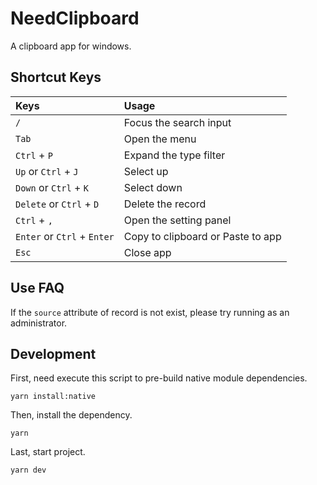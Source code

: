 # NeedClipboard

A clipboard app for windows.

## Shortcut Keys

| Keys                        | Usage                             |
| :-------------------------- | :-------------------------------- |
| `/`                         | Focus the search input            |
| `Tab`                       | Open the menu                     |
| `Ctrl` + `P`                | Expand the type filter            |
| `Up` or `Ctrl` + `J`        | Select up                         |
| `Down` or `Ctrl` + `K`      | Select down                       |
| `Delete` or `Ctrl` + `D`    | Delete the record                 |
| `Ctrl` + `,`                | Open the setting panel            |
| `Enter` or `Ctrl` + `Enter` | Copy to clipboard or Paste to app |
| `Esc`                       | Close app                         |

## Use FAQ

If the `source` attribute of record is not exist, please try running as an administrator.

## Development

First, need execute this script to pre-build native module dependencies.

```shell
yarn install:native
```

Then, install the dependency.

```shell
yarn
```

Last, start project.

```shell
yarn dev
```
